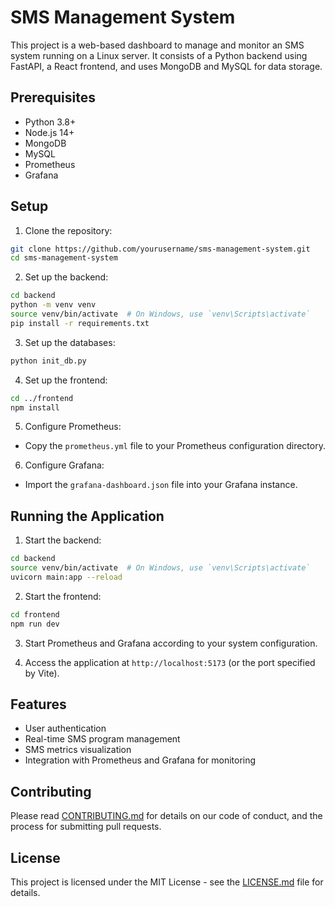 # SMS Management System

This project is a web-based dashboard to manage and monitor an SMS system running on a Linux server. It consists of a Python backend using FastAPI, a React frontend, and uses MongoDB and MySQL for data storage.

## Prerequisites

- Python 3.8+
- Node.js 14+
- MongoDB
- MySQL
- Prometheus
- Grafana

## Setup

1. Clone the repository:

```bash
git clone https://github.com/yourusername/sms-management-system.git
cd sms-management-system
```

2. Set up the backend:

```bash
cd backend
python -m venv venv
source venv/bin/activate  # On Windows, use `venv\Scripts\activate`
pip install -r requirements.txt
```

3. Set up the databases:

```bash
python init_db.py
```

4. Set up the frontend:

```bash
cd ../frontend
npm install
```

5. Configure Prometheus:

- Copy the `prometheus.yml` file to your Prometheus configuration directory.

6. Configure Grafana:

- Import the `grafana-dashboard.json` file into your Grafana instance.

## Running the Application

1. Start the backend:

```bash
cd backend
source venv/bin/activate  # On Windows, use `venv\Scripts\activate`
uvicorn main:app --reload
```

2. Start the frontend:

```bash
cd frontend
npm run dev
```

3. Start Prometheus and Grafana according to your system configuration.

4. Access the application at `http://localhost:5173` (or the port specified by Vite).

## Features

- User authentication
- Real-time SMS program management
- SMS metrics visualization
- Integration with Prometheus and Grafana for monitoring

## Contributing

Please read [CONTRIBUTING.md](CONTRIBUTING.md) for details on our code of conduct, and the process for submitting pull requests.

## License

This project is licensed under the MIT License - see the [LICENSE.md](LICENSE.md) file for details.